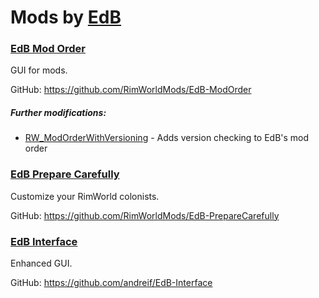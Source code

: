 # Mods by [EdB](https://ludeon.com/forums/index.php?action=profile;u=11058)

### [EdB Mod Order](https://ludeon.com/forums/index.php?topic=7454.0)
GUI for mods.

GitHub: https://github.com/RimWorldMods/EdB-ModOrder

##### Further modifications:
  - [RW_ModOrderWithVersioning](https://github.com/Karel-Kroeze/RW_ModOrderWithVersioning) - Adds version checking to EdB's mod order

### [EdB Prepare Carefully](https://ludeon.com/forums/index.php?topic=6261.0)
Customize your RimWorld colonists.

GitHub: https://github.com/RimWorldMods/EdB-PrepareCarefully

### [EdB Interface](https://ludeon.com/forums/index.php?topic=5258.0)
Enhanced GUI.

GitHub: https://github.com/andreif/EdB-Interface
